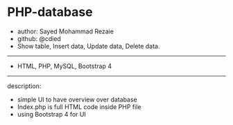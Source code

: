 # PHP-database
* author: Sayed Mohammad Rezaie
* github: @cdied
* Show table, Insert data, Update data, Delete data.
----------------------------------------------------
* HTML, PHP, MySQL, Bootstrap 4
----------------------------------------------------
description:
* simple UI to have overview over database
* Index.php is full HTML code inside PHP file
* using Bootstrap 4 for UI
